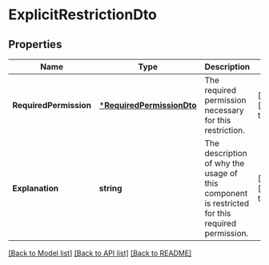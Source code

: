 # ExplicitRestrictionDto

## Properties
Name | Type | Description | Notes
------------ | ------------- | ------------- | -------------
**RequiredPermission** | [***RequiredPermissionDto**](RequiredPermissionDTO.md) | The required permission necessary for this restriction. | [optional] [default to null]
**Explanation** | **string** | The description of why the usage of this component is restricted for this required permission. | [optional] [default to null]

[[Back to Model list]](../pkg/nifi/README.md#documentation-for-models) [[Back to API list]](../pkg/nifi/README.md#documentation-for-api-endpoints) [[Back to README]](../pkg/nifi/README.md)


